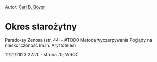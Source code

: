_Autor:_ [Carl B. Boyer](https://en.wikipedia.org/wiki/Carl_Benjamin_Boyer)

# Okres starożytny

Paradoksy Zenona (str. 44) - #TODO 
Metoda wyczerpywania
Poglądy na nieskończoność (m.in. Arystoteles)

11/21/2023 22:20 - strona 70; WRÓĆ
